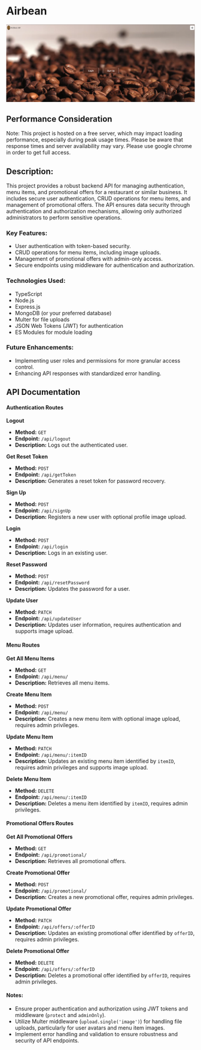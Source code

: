 # Airbean

![Preview of the main page](/server/public/img/Ariben-Admin-preview.png)

## Performance Consideration

Note: This project is hosted on a free server, which may impact loading performance, especially during peak usage times. Please be aware that response times and server availability may vary.
Please use google chrome in order to get full access.

## Description:

This project provides a robust backend API for managing authentication, menu items, and promotional offers for a restaurant or similar business. It includes secure user authentication, CRUD operations for menu items, and management of promotional offers. The API ensures data security through authentication and authorization mechanisms, allowing only authorized administrators to perform sensitive operations.

### Key Features:

- User authentication with token-based security.
- CRUD operations for menu items, including image uploads.
- Management of promotional offers with admin-only access.
- Secure endpoints using middleware for authentication and authorization.

### Technologies Used:

- TypeScript
- Node.js
- Express.js
- MongoDB (or your preferred database)
- Multer for file uploads
- JSON Web Tokens (JWT) for authentication
- ES Modules for module loading

### Future Enhancements:

- Implementing user roles and permissions for more granular access control.
- Enhancing API responses with standardized error handling.

## API Documentation

#### Authentication Routes

**Logout**

- **Method:** `GET`
- **Endpoint:** `/api/logout`
- **Description:** Logs out the authenticated user.

**Get Reset Token**

- **Method:** `POST`
- **Endpoint:** `/api/getToken`
- **Description:** Generates a reset token for password recovery.

**Sign Up**

- **Method:** `POST`
- **Endpoint:** `/api/signUp`
- **Description:** Registers a new user with optional profile image upload.

**Login**

- **Method:** `POST`
- **Endpoint:** `/api/login`
- **Description:** Logs in an existing user.

**Reset Password**

- **Method:** `POST`
- **Endpoint:** `/api/resetPassword`
- **Description:** Updates the password for a user.

**Update User**

- **Method:** `PATCH`
- **Endpoint:** `/api/updateUser`
- **Description:** Updates user information, requires authentication and supports image upload.

#### Menu Routes

**Get All Menu Items**

- **Method:** `GET`
- **Endpoint:** `/api/menu/`
- **Description:** Retrieves all menu items.

**Create Menu Item**

- **Method:** `POST`
- **Endpoint:** `/api/menu/`
- **Description:** Creates a new menu item with optional image upload, requires admin privileges.

**Update Menu Item**

- **Method:** `PATCH`
- **Endpoint:** `/api/menu/:itemID`
- **Description:** Updates an existing menu item identified by `itemID`, requires admin privileges and supports image upload.

**Delete Menu Item**

- **Method:** `DELETE`
- **Endpoint:** `/api/menu/:itemID`
- **Description:** Deletes a menu item identified by `itemID`, requires admin privileges.

#### Promotional Offers Routes

**Get All Promotional Offers**

- **Method:** `GET`
- **Endpoint:** `/api/promotional/`
- **Description:** Retrieves all promotional offers.

**Create Promotional Offer**

- **Method:** `POST`
- **Endpoint:** `/api/promotional/`
- **Description:** Creates a new promotional offer, requires admin privileges.

**Update Promotional Offer**

- **Method:** `PATCH`
- **Endpoint:** `/api/offers/:offerID`
- **Description:** Updates an existing promotional offer identified by `offerID`, requires admin privileges.

**Delete Promotional Offer**

- **Method:** `DELETE`
- **Endpoint:** `/api/offers/:offerID`
- **Description:** Deletes a promotional offer identified by `offerID`, requires admin privileges.

#### Notes:

- Ensure proper authentication and authorization using JWT tokens and middleware (`protect` and `adminOnly`).
- Utilize Multer middleware (`upload.single('image')`) for handling file uploads, particularly for user avatars and menu item images.
- Implement error handling and validation to ensure robustness and security of API endpoints.
